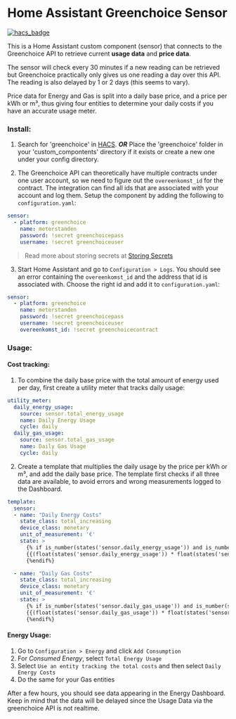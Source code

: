 # Home Assistant Greenchoice Sensor
[![hacs_badge](https://img.shields.io/badge/HACS-Default-orange.svg)](https://github.com/custom-components/hacs)

This is a Home Assistant custom component (sensor) that connects to the Greenchoice API to retrieve current **usage data** and **price data**.

The sensor will check every 30 minutes if a new reading can be retrieved but Greenchoice practically only gives us one reading a day over this API. The reading is also delayed by 1 or 2 days (this seems to vary).

Price data for Energy and Gas is split into a daily base price, and a price per kWh or m³, thus giving four entities to determine your daily costs if you have an accurate usage meter.

### Install:

1. Search for 'greenchoice' in [HACS](https://hacs.xyz/). ***OR*** Place the 'greenchoice' folder in your 'custom_compontents' directory if it exists or create a new one under your config directory.

2. The Greenchoice API can theoretically have multiple contracts under one user account, so we need to figure out the `overeenkomst_id` for the contract. The integration can find all ids that are associated with your account and log them.
Setup the component by adding the following to `configuration.yaml`:

  ```YAML
  sensor:
    - platform: greenchoice
      name: meterstanden
      password: !secret greenchoicepass
      username: !secret greenchoiceuser
  ```

  > Read more about storing secrets at [Storing Secrets](https://www.home-assistant.io/docs/configuration/secrets/)

3. Start Home Assistant and go to `Configuration > Logs`. You should see an error containing the `overeenkomst_id` and the address that id is associated with. Choose the right id and add it to `configuration.yaml`:

  ```YAML
  sensor:
    - platform: greenchoice
      name: meterstanden
      password: !secret greenchoicepass
      username: !secret greenchoiceuser
      overeenkomst_id: !secret greenchoicecontract
  ```

### Usage:

#### Cost tracking:
1. To combine the daily base price with the total amount of energy used per day, first create a utility meter that tracks daily usage:

  ```YAML
  utility_meter:
    daily_energy_usage:
      source: sensor.total_energy_usage
      name: Daily Energy Usage
      cycle: daily
    daily_gas_usage:
      source: sensor.total_gas_usage
      name: Daily Gas Usage
      cycle: daily
  ```

2. Create a template that multiplies the daily usage by the price per kWh or m³, and add the daily base price. The template first checks if all three data are available, to avoid errors and wrong measurements logged to the Dashboard.

  ```YAML
  template:
    sensor:
    - name: "Daily Energy Costs"
      state_class: total_increasing
      device_class: monetary
      unit_of_measurement: '€'
      state: >
        {% if is_number(states('sensor.daily_energy_usage')) and is_number(states('sensor.energy_costs_per_kwh')) and is_number(states('sensor.energy_costs_daily_base')) %}
        {{(float(states('sensor.daily_energy_usage')) * float(states('sensor.energy_costs_per_kwh')) + float(states('sensor.energy_costs_daily_base'))) | round(2)}}
        {%endif%}

    - name: "Daily Gas Costs"
      state_class: total_increasing
      device_class: monetary
      unit_of_measurement: '€'
      state: >
        {% if is_number(states('sensor.daily_gas_usage')) and is_number(states('sensor.gas_costs_per_m3')) and is_number(states('sensor.gas_costs_daily_base')) %}
        {{(float(states('sensor.daily_gas_usage')) * float(states('sensor.gas_costs_per_m3')) + float(states('sensor.gas_costs_daily_base'))) | round(2)}}
        {%endif%}
  ```

#### Energy Usage:
1. Go to `Configuration > Energy` and click `Add Consumption`
2. For *Consumed Energy*, select `Total Energy Usage`
3. Select `Use an entity tracking the total costs` and then select `Daily Energy Costs`
4. Do the same for your Gas entities

After a few hours, you should see data appearing in the Energy Dashboard. Keep in mind that the data will be delayed since the Usage Data via the greenchoice API is not realtime.
